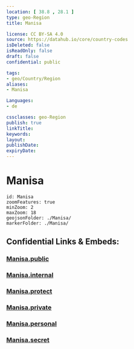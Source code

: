 ```yaml
---
location: [ 38.8 , 28.1 ] 
type: geo-Region
title: Manisa

license: CC BY-SA 4.0
source: https://datahub.io/core/country-codes
isDeleted: false
isReadOnly: false
draft: false
confidential: public

tags:
- geo/Country/Region
aliases:
- Manisa

Languages:
- de

cssclasses: geo-Region
publish: true
linkTitle: 
keywords: 
layout: 
publishDate: 
expiryDate: 
---
```


# Manisa

```leaflet
id: Manisa
zoomFeatures: true 
minZoom: 2 
maxZoom: 18
geojsonFolder: ./Manisa/
markerFolder: ./Manisa/
```


## Confidential Links & Embeds: 

### [Manisa.public](/_public/\Earth\Continent\Europe\Europe~East\Turkey\Provinces~TurkeyManisa.public.md) 

### [Manisa.internal](/_internal/\Earth\Continent\Europe\Europe~East\Turkey\Provinces~TurkeyManisa.internal.md) 

### [Manisa.protect](/_protect/\Earth\Continent\Europe\Europe~East\Turkey\Provinces~TurkeyManisa.protect.md) 

### [Manisa.private](/_private/\Earth\Continent\Europe\Europe~East\Turkey\Provinces~TurkeyManisa.private.md) 

### [Manisa.personal](/_personal/\Earth\Continent\Europe\Europe~East\Turkey\Provinces~TurkeyManisa.personal.md) 

### [Manisa.secret](/_secret/\Earth\Continent\Europe\Europe~East\Turkey\Provinces~TurkeyManisa.secret.md)

